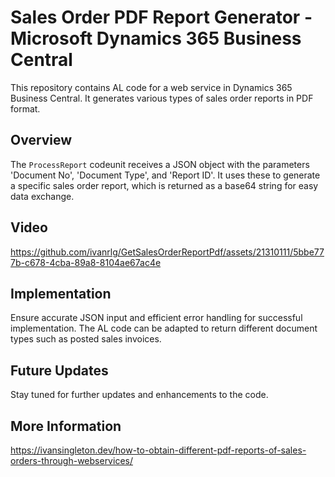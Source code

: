 # Sales Order PDF Report Generator - Microsoft Dynamics 365 Business Central

This repository contains AL code for a web service in Dynamics 365 Business Central. It generates various types of sales order reports in PDF format.

## Overview
The `ProcessReport` codeunit receives a JSON object with the parameters 'Document No', 'Document Type', and 'Report ID'. It uses these to generate a specific sales order report, which is returned as a base64 string for easy data exchange.

## Video 


https://github.com/ivanrlg/GetSalesOrderReportPdf/assets/21310111/5bbe777b-c678-4cba-89a8-8104ae67ac4e




## Implementation
Ensure accurate JSON input and efficient error handling for successful implementation. The AL code can be adapted to return different document types such as posted sales invoices.

## Future Updates
Stay tuned for further updates and enhancements to the code.

## More Information
https://ivansingleton.dev/how-to-obtain-different-pdf-reports-of-sales-orders-through-webservices/

